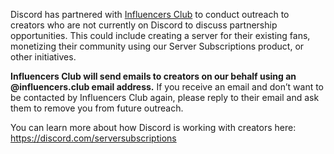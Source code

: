 <p id="docs-internal-guid-90abc51d-7fff-4bb4-c2c9-a18de0d90903">Discord has partnered with <a href="https://influencers.club/" target="_blank" rel="noopener">Influencers Club</a> to conduct outreach to creators who are not currently on Discord to discuss partnership opportunities. This could include creating a server for their existing fans, monetizing their community using our Server Subscriptions product, or other initiatives.</p>
<p><strong>Influencers Club will send emails to creators on our behalf using an @influencers.club email address.</strong> If you receive an email and don’t want to be contacted by Influencers Club again, please reply to their email and ask them to remove you from future outreach.</p>
<p>You can learn more about how Discord is working with creators here: <a href="https://discord.com/serversubscriptions" target="_blank" rel="noopener">https://discord.com/serversubscriptions</a></p>